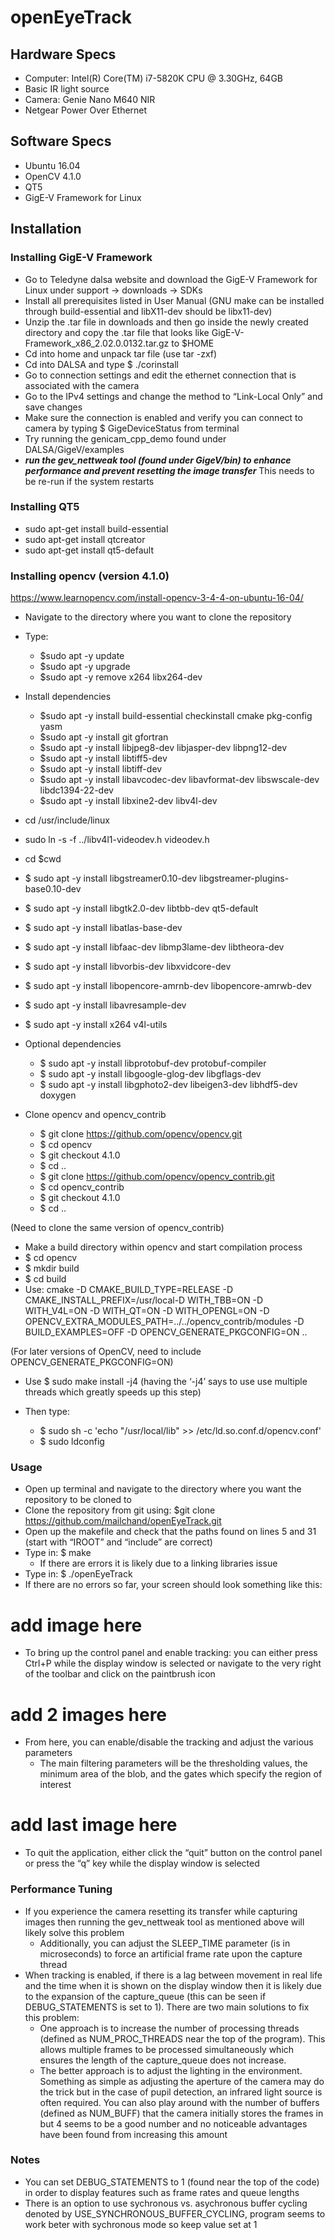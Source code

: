 # openEyeTrack
## Hardware Specs
- Computer: Intel(R) Core(TM) i7-5820K CPU @ 3.30GHz, 64GB
 - Basic IR light source
 - Camera: Genie Nano M640 NIR
 - Netgear Power Over Ethernet

## Software Specs
- Ubuntu 16.04
- OpenCV 4.1.0
- QT5
- GigE-V Framework for Linux

## Installation

### Installing GigE-V Framework
- Go to Teledyne dalsa website and download the GigE-V Framework for Linux under support → downloads → SDKs
- Install all prerequisites listed in User Manual (GNU make can be installed through build-essential and libX11-dev should be libx11-dev)
- Unzip the .tar file in downloads and then go inside the newly created directory and copy the .tar file that looks like GigE-V-Framework_x86_2.02.0.0132.tar.gz to $HOME
- Cd into home and unpack tar file (use tar -zxf)
- Cd into DALSA and type $ ./corinstall
- Go to connection settings and edit the ethernet connection that is associated with the camera
- Go to the IPv4 settings and change the method to “Link-Local Only” and save changes
- Make sure the connection is enabled and verify you can connect to camera by typing     $ GigeDeviceStatus from terminal
- Try running the genicam_cpp_demo found under DALSA/GigeV/examples
- ***run the gev_nettweak tool (found under GigeV/bin) to enhance performance and prevent resetting the image transfer***
This needs to be re-run if the system restarts

### Installing QT5
- sudo apt-get install build-essential 
- sudo apt-get install qtcreator 
- sudo apt-get install qt5-default

### Installing opencv (version 4.1.0)
https://www.learnopencv.com/install-opencv-3-4-4-on-ubuntu-16-04/

- Navigate to the directory where you want to clone the repository
- Type:
  - $sudo apt -y update
  - $sudo apt -y upgrade
  - $sudo apt -y remove x264 libx264-dev

- Install dependencies
  - $sudo apt -y install build-essential checkinstall cmake pkg-config yasm
  - $sudo apt -y install git gfortran
  - $sudo apt -y install libjpeg8-dev libjasper-dev libpng12-dev
  - $sudo apt -y install libtiff5-dev
  - $sudo apt -y install libtiff-dev
  - $sudo apt -y install libavcodec-dev libavformat-dev libswscale-dev libdc1394-22-dev
  - $sudo apt -y install libxine2-dev libv4l-dev
- cd /usr/include/linux
- sudo ln -s -f ../libv4l1-videodev.h videodev.h
- cd $cwd
- $ sudo apt -y install libgstreamer0.10-dev libgstreamer-plugins-base0.10-dev
- $ sudo apt -y install libgtk2.0-dev libtbb-dev qt5-default
- $ sudo apt -y install libatlas-base-dev
- $ sudo apt -y install libfaac-dev libmp3lame-dev libtheora-dev
- $ sudo apt -y install libvorbis-dev libxvidcore-dev
- $ sudo apt -y install libopencore-amrnb-dev libopencore-amrwb-dev
- $ sudo apt -y install libavresample-dev
- $ sudo apt -y install x264 v4l-utils
- Optional dependencies
  - $ sudo apt -y install libprotobuf-dev protobuf-compiler
  - $ sudo apt -y install libgoogle-glog-dev libgflags-dev
  - $ sudo apt -y install libgphoto2-dev libeigen3-dev libhdf5-dev doxygen

- Clone opencv and opencv_contrib
  - $ git clone https://github.com/opencv/opencv.git
  - $ cd opencv
  - $ git checkout 4.1.0
  - $ cd ..
  - $ git clone https://github.com/opencv/opencv_contrib.git
  - $ cd opencv_contrib
  - $ git checkout 4.1.0
  - $ cd ..

 (Need to clone the same version of opencv_contrib)
 
  - Make a build directory within opencv and start compilation process
  - $ cd opencv
  - $ mkdir build
  - $ cd build
  - Use: cmake -D CMAKE_BUILD_TYPE=RELEASE -D CMAKE_INSTALL_PREFIX=/usr/local-D WITH_TBB=ON -D WITH_V4L=ON -D WITH_QT=ON -D WITH_OPENGL=ON -D OPENCV_EXTRA_MODULES_PATH=../../opencv_contrib/modules -D BUILD_EXAMPLES=OFF -D OPENCV_GENERATE_PKGCONFIG=ON ..

(For later versions of OpenCV, need to include OPENCV_GENERATE_PKGCONFIG=ON)

 - Use  $ sudo make install -j4
(having the ‘-j4’ says to use use multiple threads which greatly speeds up this step)

- Then type:
  - $ sudo sh -c 'echo "/usr/local/lib" >> /etc/ld.so.conf.d/opencv.conf'
  - $ sudo ldconfig

### Usage

- Open up terminal and navigate to the directory where you want the repository to be cloned to
- Clone the repository from git using: $git clone https://github.com/mailchand/openEyeTrack.git
- Open up the makefile and check that the paths found on lines 5 and 31 (start with “IROOT” and “include” are correct)
- Type in: $ make 
  - If there are errors it is likely due to a linking libraries issue
- Type in: $ ./openEyeTrack
- If there are no errors so far, your screen should look something like this:
# add image here

- To bring up the control panel and enable tracking: you can either press Ctrl+P while the display window is selected or navigate to the very right of the toolbar and click on the paintbrush icon

# add 2 images here



- From here, you can enable/disable the tracking and adjust the various parameters
  - The main filtering parameters will be the thresholding values, the minimum area of the blob, and the gates which specify the region of interest

# add last image here

 - To quit the application, either click the “quit” button on the control panel or press the “q” key while the display window is selected

### Performance Tuning

- If you experience the camera resetting its transfer while capturing images then running the gev_nettweak tool as mentioned above will likely solve this problem
  - Additionally, you can adjust the SLEEP_TIME parameter (is in microseconds) to force an artificial frame rate upon the capture thread
- When tracking is enabled, if there is a lag between movement in real life and the time when it is shown on the display window then it is likely due to the expansion of the capture_queue (this can be seen if DEBUG_STATEMENTS is set to 1). There are two main solutions to fix this problem:
  - One approach is to increase the number of processing threads (defined as NUM_PROC_THREADS near the top of the program). This allows multiple frames to be processed simultaneously which ensures the length of the capture_queue does not increase.
  - The better approach is to adjust the lighting in the environment. Something as simple as adjusting the aperture of the camera may do the trick but in the case of pupil detection, an infrared light source is often required.
You can also play around with the number of buffers (defined as NUM_BUFF) that the camera initially stores the frames in but 4 seems to be a good number and no noticeable advantages have been found from increasing this amount

### Notes
- You can set DEBUG_STATEMENTS to 1 (found near the top of the code) in order to display features such as frame rates and queue lengths
- There is an option to use sychronous vs. asychronous buffer cycling denoted by USE_SYNCHRONOUS_BUFFER_CYCLING, program seems to work beter with sychronous mode so keep value set at 1
